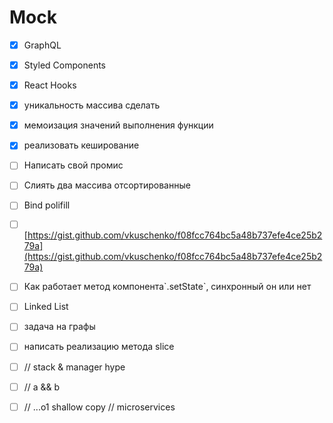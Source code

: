 # Mock

* [x] GraphQL
* [x] Styled Components
* [x] React Hooks
* [x] уникальность массива сделать
* [x] мемоизация значений выполнения функции
* [x] реализовать кеширование
* [ ] Написать свой промис
* [ ] Слиять два массива отсортированные
* [ ] Bind polifill
* [ ] [https://gist.github.com/vkuschenko/f08fcc764bc5a48b737efe4ce25b279a](https://gist.github.com/vkuschenko/f08fcc764bc5a48b737efe4ce25b279a)
* [ ] Как работает метод компонента\`.setState\`, синхронный он или нет
* [ ] Linked List
* [ ] задача на графы
* [ ] написать реализацию метода slice
* [ ] // stack & manager hype 
* [ ] // a && b 
* [ ] // ...o1 shallow copy // microservices







